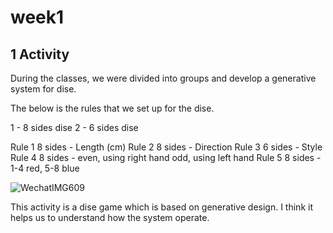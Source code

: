 # week1

## 1 Activity

During the classes, we were divided into groups and develop a generative system for dise.

The below is the rules that we set up for the dise.

1 - 8 sides dise                2 - 6 sides dise

Rule 1       8 sides - Length (cm)
Rule 2       8 sides - Direction
Rule 3       6 sides - Style
Rule 4       8 sides - even, using right hand
                       odd, using left hand
Rule 5       8 sides - 1-4 red, 5-8 blue

![WechatIMG609](https://user-images.githubusercontent.com/68723243/88527986-5a9e5900-d041-11ea-9ca4-f0c7625b73e6.jpeg)

This activity is a dise game which is based on generative design. I think it helps us to understand how the system operate. 
